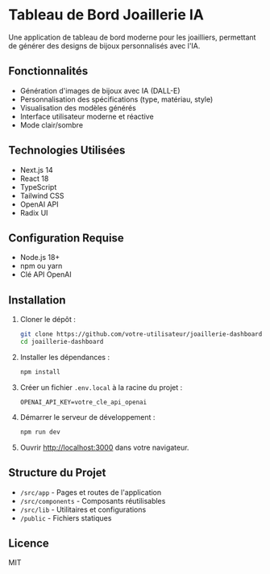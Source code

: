 # Tableau de Bord Joaillerie IA

Une application de tableau de bord moderne pour les joailliers, permettant de générer des designs de bijoux personnalisés avec l'IA.

## Fonctionnalités

- Génération d'images de bijoux avec IA (DALL-E)
- Personnalisation des spécifications (type, matériau, style)
- Visualisation des modèles générés
- Interface utilisateur moderne et réactive
- Mode clair/sombre

## Technologies Utilisées

- Next.js 14
- React 18
- TypeScript
- Tailwind CSS
- OpenAI API
- Radix UI

## Configuration Requise

- Node.js 18+
- npm ou yarn
- Clé API OpenAI

## Installation

1. Cloner le dépôt :
   ```bash
   git clone https://github.com/votre-utilisateur/joaillerie-dashboard.git
   cd joaillerie-dashboard
   ```

2. Installer les dépendances :
   ```bash
   npm install
   ```

3. Créer un fichier `.env.local` à la racine du projet :
   ```
   OPENAI_API_KEY=votre_cle_api_openai
   ```

4. Démarrer le serveur de développement :
   ```bash
   npm run dev
   ```

5. Ouvrir [http://localhost:3000](http://localhost:3000) dans votre navigateur.

## Structure du Projet

- `/src/app` - Pages et routes de l'application
- `/src/components` - Composants réutilisables
- `/src/lib` - Utilitaires et configurations
- `/public` - Fichiers statiques

## Licence

MIT
